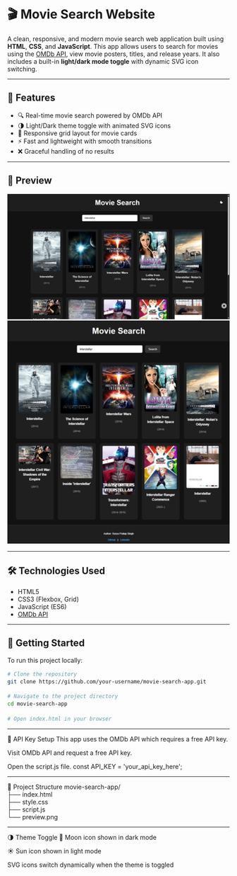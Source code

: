 # 🎬 Movie Search Website

A clean, responsive, and modern movie search web application built using **HTML**, **CSS**, and **JavaScript**. This app allows users to search for movies using the [OMDb API](https://www.omdbapi.com/), view movie posters, titles, and release years. It also includes a built-in **light/dark mode toggle** with dynamic SVG icon switching.

---

## 🚀 Features

- 🔍 Real-time movie search powered by OMDb API  
- 🌗 Light/Dark theme toggle with animated SVG icons  
- 📱 Responsive grid layout for movie cards  
- ⚡ Fast and lightweight with smooth transitions  
- ❌ Graceful handling of no results

---

## 📸 Preview

![Movie Search Preview](screenshot1.png)
![](screenshot2.png) 

---

## 🛠️ Technologies Used

- HTML5  
- CSS3 (Flexbox, Grid)  
- JavaScript (ES6)  
- [OMDb API](http://www.omdbapi.com/)

---

## 🧪 Getting Started

To run this project locally:

```bash
# Clone the repository
git clone https://github.com/your-username/movie-search-app.git

# Navigate to the project directory
cd movie-search-app

# Open index.html in your browser
```
---

🔑 API Key Setup
This app uses the OMDb API which requires a free API key.

Visit OMDb API and request a free API key.

Open the script.js file.
const API_KEY = 'your_api_key_here';

---

📂 Project Structure
movie-search-app/<br>
├── index.html<br>
├── style.css<br>
├── script.js<br>
└── preview.png<br>

---

🌗 Theme Toggle
🌙 Moon icon shown in dark mode

☀️ Sun icon shown in light mode

SVG icons switch dynamically when the theme is toggled
